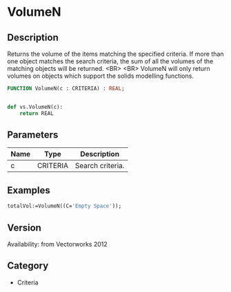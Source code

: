 # VolumeN

## Description
Returns the volume of the items matching the specified criteria. If more than one object matches the search criteria, the sum of all the volumes of the matching objects will be returned. &lt;BR&gt;
&lt;BR&gt;
VolumeN will only return volumes on objects which support the solids modelling functions.

```pascal
FUNCTION VolumeN(c : CRITERIA) : REAL;
```

```python

def vs.VolumeN(c):
    return REAL
```

## Parameters
|Name|Type|Description|
|---|---|---|
|c|CRITERIA|Search criteria.|

## Examples
```pascal
totalVol:=VolumeN((C='Empty Space'));
```

## Version
Availability: from Vectorworks 2012
## Category
* Criteria

